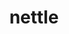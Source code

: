 ---
title: "nettle"
layout: cache
category: package
meta: {"versions": ["3.4.1"], "compilers": ["gcc@10.3.0", "gcc@6.4.0", "gcc@7.3.0", "gcc@7.3.1", "gcc@7.4.0", "gcc@7.5.0", "gcc@8.1.0", "gcc@8.3.1", "gcc@8.4.1", "gcc@9.3.0", "xl@16.1"]}
spec_files: 
 - spec-0.json
 - spec-1.json
 - spec-2.json
 - spec-3.json
 - spec-4.json
 - spec-5.json
 - spec-6.json
 - spec-7.json
 - spec-8.json
 - spec-9.json
 - spec-10.json
 - spec-11.json
 - spec-12.json
 - spec-13.json
 - spec-14.json
 - spec-15.json
 - spec-16.json
 - spec-17.json
 - spec-18.json
 - spec-19.json
 - spec-20.json
 - spec-21.json
 - spec-22.json
 - spec-23.json
 - spec-24.json
 - spec-25.json
 - spec-26.json
 - spec-27.json
 - spec-28.json
 - spec-29.json
 - spec-30.json
 - spec-31.json
 - spec-32.json
 - spec-33.json
 - spec-34.json
 - spec-35.json
 - spec-36.json
 - spec-37.json
 - spec-38.json
 - spec-39.json
 - spec-40.json
 - spec-41.json
 - spec-42.json
 - spec-43.json
 - spec-44.json
 - spec-45.json
 - spec-46.json
spec_names:
 - 'nettle@3.4.1%gcc@7.5.0 arch=linux-ubuntu18.04-x86_64 ^gmp@6.1.2%gcc@7.5.0 arch=linux-ubuntu18.04-x86_64'
 - 'nettle@3.4.1%gcc@8.1.0 arch=linux-rhel7-ppc64le ^gmp@6.1.2%gcc@8.1.0 arch=linux-rhel7-ppc64le'
 - 'nettle@3.4.1%gcc@8.1.0 arch=linux-rhel7-x86_64 ^gmp@6.1.2%gcc@8.1.0 arch=linux-rhel7-x86_64'
 - 'nettle@3.4.1%gcc@7.3.0 arch=linux-rhel7-x86_64 ^gmp@6.1.2%gcc@7.3.0 arch=linux-rhel7-x86_64'
 - 'nettle@3.4.1%gcc@7.5.0 arch=linux-ubuntu18.04-ppc64le ^gmp@6.1.2%gcc@7.5.0 arch=linux-ubuntu18.04-ppc64le'
 - 'nettle@3.4.1%gcc@9.3.0 arch=linux-ubuntu20.04-ppc64le ^gmp@6.2.1%gcc@9.3.0 arch=linux-ubuntu20.04-ppc64le'
 - 'nettle@3.4.1%gcc@8.3.1 arch=linux-rhel8-ppc64le ^gmp@6.1.2%gcc@8.3.1 arch=linux-rhel8-ppc64le'
 - 'nettle@3.4.1%gcc@7.5.0 arch=linux-ubuntu18.04-x86_64 ^gmp@6.2.1%gcc@7.5.0 arch=linux-ubuntu18.04-x86_64'
 - 'nettle@3.4.1%gcc@7.5.0 arch=linux-ubuntu18.04-ppc64le ^gmp@6.2.1%gcc@7.5.0 arch=linux-ubuntu18.04-ppc64le'
 - 'nettle@3.4.1%gcc@7.3.0 arch=linux-centos7-x86_64 ^gmp@6.1.2%gcc@7.3.0 arch=linux-centos7-x86_64'
 - 'nettle@3.4.1%gcc@7.3.1 arch=linux-amzn2-x86_64 ^gmp@6.1.2%gcc@7.3.1 arch=linux-amzn2-x86_64'
 - 'nettle@3.4.1%gcc@8.1.0 arch=linux-rhel7-ppc64le ^gmp@6.2.1%gcc@8.1.0 arch=linux-rhel7-ppc64le'
 - 'nettle@3.4.1%gcc@9.3.0 arch=linux-ubuntu20.04-x86_64 ^gmp@6.2.1%gcc@9.3.0 arch=linux-ubuntu20.04-x86_64'
 - 'nettle@3.4.1%gcc@7.3.0 arch=linux-ubuntu18.04-x86_64 ^gmp@6.1.2%gcc@7.3.0 arch=linux-ubuntu18.04-x86_64'
 - 'nettle@3.4.1%gcc@8.3.1 arch=linux-rhel8-x86_64 ^gmp@6.1.2%gcc@8.3.1 arch=linux-rhel8-x86_64'
 - 'nettle@3.4.1%gcc@9.3.0 arch=linux-ubuntu20.04-x86_64 ^gmp@6.1.2%gcc@9.3.0 arch=linux-ubuntu20.04-x86_64'
 - 'nettle@3.4.1%gcc@9.3.0 arch=linux-rhel7-ppc64le ^gmp@6.2.1%gcc@9.3.0 arch=linux-rhel7-ppc64le'
 - 'nettle@3.4.1%gcc@7.3.0 arch=linux-rhel8-x86_64 ^gmp@6.1.2%gcc@7.3.0 arch=linux-rhel8-x86_64'
 - 'nettle@3.4.1%gcc@8.1.0 arch=linux-rhel7-x86_64 ^gmp@6.2.1%gcc@8.1.0 arch=linux-rhel7-x86_64'
 - 'nettle@3.4.1%gcc@7.3.0 arch=linux-rhel7-ppc64le ^gmp@6.1.2%gcc@7.3.0 arch=linux-rhel7-ppc64le'
 - 'nettle@3.4.1%gcc@9.3.0 arch=linux-ubuntu20.04-ppc64le ^gmp@6.1.2%gcc@9.3.0 arch=linux-ubuntu20.04-ppc64le'
 - 'nettle@3.4.1%gcc@8.1.0 arch=linux-centos7-ppc64le ^gmp@6.1.2%gcc@8.1.0 arch=linux-centos7-ppc64le'
 - 'nettle@3.4.1%gcc@8.3.1 arch=linux-rhel8-ppc64le ^gmp@6.2.1%gcc@8.3.1 arch=linux-rhel8-ppc64le'
 - 'nettle@3.4.1%gcc@7.3.0 arch=linux-centos8-x86_64 ^gmp@6.1.2%gcc@7.3.0 arch=linux-centos8-x86_64'
 - 'nettle@3.4.1%gcc@7.3.0 arch=linux-ubuntu18.04-ppc64le ^gmp@6.1.2%gcc@7.3.0 arch=linux-ubuntu18.04-ppc64le'
 - 'nettle@3.4.1%gcc@7.5.0 arch=linux-ubuntu18.04-ppc64le ^gmp@6.1.2%gcc@7.5.0 arch=linux-ubuntu18.04-ppc64le'
 - 'nettle@3.4.1%gcc@7.5.0 arch=linux-ubuntu18.04-x86_64 ^gmp@6.1.2%gcc@7.5.0 arch=linux-ubuntu18.04-x86_64'
 - 'nettle@3.4.1%gcc@8.3.1 arch=linux-rhel8-x86_64 ^gmp@6.2.1%gcc@8.3.1 arch=linux-rhel8-x86_64'
 - 'nettle@3.4.1%gcc@7.4.0 arch=linux-ubuntu18.04-x86_64 ^gmp@6.1.2%gcc@7.4.0 arch=linux-ubuntu18.04-x86_64'
 - 'nettle@3.4.1%gcc@8.3.1 arch=linux-centos8-ppc64le ^gmp@6.1.2%gcc@8.3.1 arch=linux-centos8-ppc64le'
 - 'nettle@3.4.1%gcc@7.3.0 arch=linux-centos7-ppc64le ^gmp@6.1.2%gcc@7.3.0 arch=linux-centos7-ppc64le'
 - 'nettle@3.4.1%gcc@8.4.1 arch=linux-rhel8-x86_64 ^gmp@6.2.1%gcc@8.4.1 arch=linux-rhel8-x86_64'
 - 'nettle@3.4.1%gcc@9.3.0 arch=linux-rhel7-x86_64 ^gmp@6.2.1%gcc@9.3.0 arch=linux-rhel7-x86_64'
 - 'nettle@3.4.1%gcc@6.4.0 arch=linux-rhel7-power9le ^gmp@6.1.2%gcc@6.4.0 arch=linux-rhel7-power9le'
 - 'nettle@3.4.1%xl@16.1 fflags="-qzerosize"  arch=linux-rhel7-power9le ^gmp@6.1.2%gcc@6.4.0 arch=linux-rhel7-power9le'
 - 'nettle@3.4.1%gcc@7.5.0 arch=linux-ubuntu18.04-power8le ^gmp@6.1.2%gcc@7.5.0 arch=linux-ubuntu18.04-power8le'
 - 'nettle@3.4.1%gcc@8.1.0 arch=linux-centos7-x86_64 ^gmp@6.1.2%gcc@8.1.0 arch=linux-centos7-x86_64'
 - 'nettle@3.4.1%xl@16.1 fflags="-qzerosize"  arch=linux-rhel7-power9le ^gmp@6.0.0%xl@16.1 fflags="-qzerosize"  arch=linux-rhel7-power9le'
 - 'nettle@3.4.1%gcc@8.1.0 arch=linux-rhel7-ppc64le ^gmp@6.1.2%gcc@8.1.0 arch=linux-rhel7-ppc64le'
 - 'nettle@3.4.1%gcc@10.3.0 arch=linux-ubuntu21.04-ppc64le ^gmp@6.2.1%gcc@10.3.0 arch=linux-ubuntu21.04-ppc64le'
 - 'nettle@3.4.1%gcc@8.1.0 arch=linux-rhel7-x86_64 ^gmp@6.1.2%gcc@8.1.0 arch=linux-rhel7-x86_64'
 - 'nettle@3.4.1%gcc@8.4.1 arch=linux-rhel8-ppc64le ^gmp@6.2.1%gcc@8.4.1 arch=linux-rhel8-ppc64le'
 - 'nettle@3.4.1%gcc@7.3.1 arch=linux-amzn2-x86_64 ^gmp@6.2.1%gcc@7.3.1 arch=linux-amzn2-x86_64'
 - 'nettle@3.4.1%gcc@8.3.1 arch=linux-centos8-x86_64 ^gmp@6.1.2%gcc@8.3.1 arch=linux-centos8-x86_64'
 - 'nettle@3.4.1%gcc@8.3.1 arch=linux-rhel8-aarch64 ^gmp@6.1.2%gcc@8.3.1 arch=linux-rhel8-aarch64'
 - 'nettle@3.4.1%gcc@10.3.0 arch=linux-ubuntu21.04-x86_64 ^gmp@6.2.1%gcc@10.3.0 arch=linux-ubuntu21.04-x86_64'
 - 'nettle@3.4.1%gcc@7.5.0 arch=linux-ubuntu18.04-aarch64 ^gmp@6.1.2%gcc@7.5.0 arch=linux-ubuntu18.04-aarch64'
---